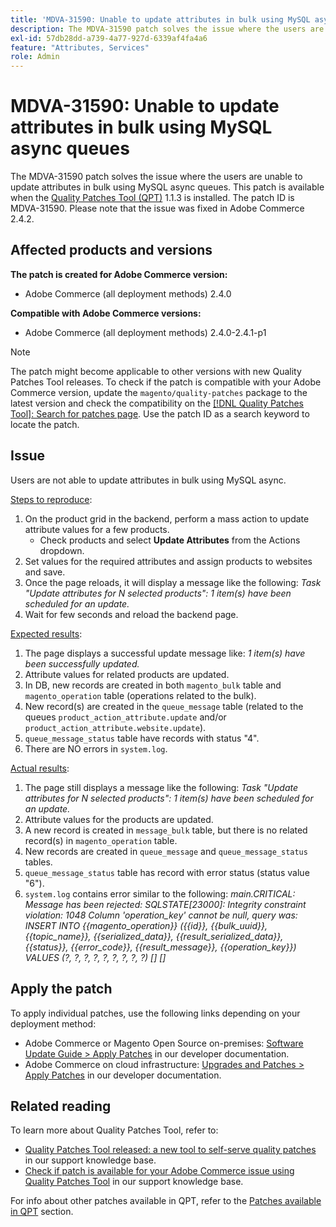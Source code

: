 ```yaml
---
title: 'MDVA-31590: Unable to update attributes in bulk using MySQL async queues'
description: The MDVA-31590 patch solves the issue where the users are unable to update attributes in bulk using MySQL async queues. This patch is available when the [Quality Patches Tool (QPT)](/help/announcements/adobe-commerce-announcements/magento-quality-patches-released-new-tool-to-self-serve-quality-patches.md) 1.1.3 is installed. The patch ID is MDVA-31590. Please note that the issue was fixed in Adobe Commerce 2.4.2.
exl-id: 57db28dd-a739-4a77-927d-6339af4fa4a6
feature: "Attributes, Services"
role: Admin
---
```

# MDVA-31590: Unable to update attributes in bulk using MySQL async queues

The MDVA-31590 patch solves the issue where the users are unable to update attributes in bulk using MySQL async queues. This patch is available when the [Quality Patches Tool (QPT)](/help/announcements/adobe-commerce-announcements/magento-quality-patches-released-new-tool-to-self-serve-quality-patches.md) 1.1.3 is installed. The patch ID is MDVA-31590. Please note that the issue was fixed in Adobe Commerce 2.4.2.

## Affected products and versions

**The patch is created for Adobe Commerce version:**

* Adobe Commerce (all deployment methods) 2.4.0

**Compatible with Adobe Commerce versions:**

* Adobe Commerce (all deployment methods) 2.4.0-2.4.1-p1

>[!NOTE]
>
>The patch might become applicable to other versions with new Quality Patches Tool releases. To check if the patch is compatible with your Adobe Commerce version, update the `magento/quality-patches` package to the latest version and check the compatibility on the [[!DNL Quality Patches Tool]: Search for patches page](https://devdocs.magento.com/quality-patches/tool.html#patch-grid). Use the patch ID as a search keyword to locate the patch.

## Issue

Users are not able to update attributes in bulk using MySQL async.

<u>Steps to reproduce</u>:

1. On the product grid in the backend, perform a mass action to update attribute values for a few products.
    * Check products and select **Update Attributes** from the Actions dropdown.
1. Set values for the required attributes and assign products to websites and save.
1. Once the page reloads, it will display a message like the following:
    *Task "Update attributes for N selected products": 1 item(s) have been scheduled for an update.*
1. Wait for few seconds and reload the backend page.

<u>Expected results</u>:

1. The page displays a successful update message like: *1 item(s) have been successfully updated.*
1. Attribute values for related products are updated.
1. In DB, new records are created in both `magento_bulk` table and `magento_operation` table (operations related to the bulk).
1. New record(s) are created in the `queue_message` table (related to the queues `product_action_attribute.update` and/or `product_action_attribute.website.update`).
1. `queue_message_status` table have records with status "4".
1. There are NO errors in `system.log`.

<u>Actual results</u>:

1. The page still displays a message like the following:
    *Task "Update attributes for N selected products": 1 item(s) have been scheduled for an update.*
1. Attribute values for the products are updated.
1. A new record is created in `message_bulk` table, but there is no related record(s) in `magento_operation` table.
1. New records are created in `queue_message` and `queue_message_status` tables.
1. `queue_message_status` table has record with error status (status value "6").
1. `system.log` contains error similar to the following:
    *main.CRITICAL: Message has been rejected: SQLSTATE[23000]: Integrity constraint violation: 1048 Column 'operation_key' cannot be null, query was: INSERT INTO {{magento_operation}} ({{id}}, {{bulk_uuid}}, {{topic_name}}, {{serialized_data}}, {{result_serialized_data}}, {{status}}, {{error_code}}, {{result_message}}, {{operation_key}}) VALUES (?, ?, ?, ?, ?, ?, ?, ?, ?) [] []*

## Apply the patch

To apply individual patches, use the following links depending on your deployment method:

* Adobe Commerce or Magento Open Source on-premises: [Software Update Guide > Apply Patches](https://devdocs.magento.com/guides/v2.4/comp-mgr/patching/mqp.html) in our developer documentation.
* Adobe Commerce on cloud infrastructure: [Upgrades and Patches > Apply Patches](https://devdocs.magento.com/cloud/project/project-patch.html) in our developer documentation.

## Related reading

To learn more about Quality Patches Tool, refer to:

* [Quality Patches Tool released: a new tool to self-serve quality patches](/help/announcements/adobe-commerce-announcements/magento-quality-patches-released-new-tool-to-self-serve-quality-patches.md) in our support knowledge base.
* [Check if patch is available for your Adobe Commerce issue using Quality Patches Tool](/help/support-tools/patches-available-in-qpt-tool/check-patch-for-magento-issue-with-magento-quality-patches.md) in our support knowledge base.

For info about other patches available in QPT, refer to the [Patches available in QPT](https://support.magento.com/hc/en-us/sections/360010506631-Patches-available-in-MQP-tool-) section.
